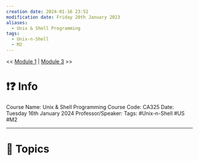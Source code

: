 ```yaml
---
creation date: 2024-01-16 23:52
modification date: Friday 20th January 2023
aliases:
  - Unix & Shell Programming
tags:
  - Unix-n-Shell
  - M2
---
```


<< [Module 1](Sem_6/Unix_&_Shell_Programming/Notes/Module_1.md)  | [Module 3](Sem_6/Unix_&_Shell_Programming/Notes/Module_3.md) >>

# ❗❓ Info
Course Name: Unix & Shell Programming
Course Code: CA325
Date: Tuesday 16th January 2024
Professor/Speaker: 
Tags: #Unix-n-Shell #US #M2

---
# 📃 Topics